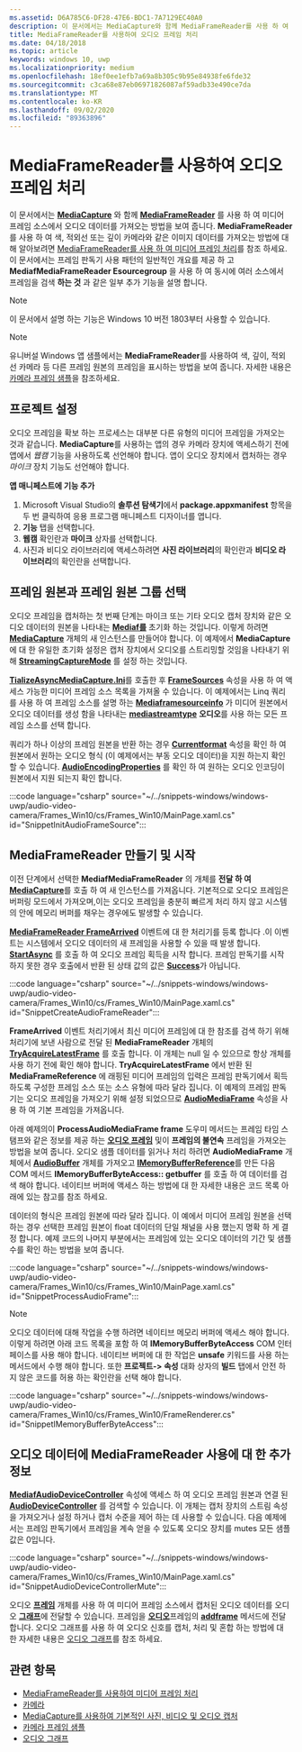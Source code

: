 ```yaml
---
ms.assetid: D6A785C6-DF28-47E6-BDC1-7A7129EC40A0
description: 이 문서에서는 MediaCapture와 함께 MediaFrameReader를 사용 하 여 캡처 원본에서 오디오 데이터를 포함 하는 오디오 프레임을 가져오는 방법을 보여 줍니다.
title: MediaFrameReader를 사용하여 오디오 프레임 처리
ms.date: 04/18/2018
ms.topic: article
keywords: windows 10, uwp
ms.localizationpriority: medium
ms.openlocfilehash: 18ef0ee1efb7a69a8b305c9b95e84938fe6fde32
ms.sourcegitcommit: c3ca68e87eb06971826087af59adb33e490ce7da
ms.translationtype: MT
ms.contentlocale: ko-KR
ms.lasthandoff: 09/02/2020
ms.locfileid: "89363896"
---
```

# <a name="process-audio-frames-with-mediaframereader"></a>MediaFrameReader를 사용하여 오디오 프레임 처리

이 문서에서는 [**MediaCapture**](/uwp/api/Windows.Media.Capture.MediaCapture) 와 함께 [**MediaFrameReader**](/uwp/api/Windows.Media.Capture.Frames.MediaFrameReader) 를 사용 하 여 미디어 프레임 소스에서 오디오 데이터를 가져오는 방법을 보여 줍니다. **MediaFrameReader** 를 사용 하 여 색, 적외선 또는 깊이 카메라와 같은 이미지 데이터를 가져오는 방법에 대해 알아보려면 [MediaFrameReader를 사용 하 여 미디어 프레임 처리](process-media-frames-with-mediaframereader.md)를 참조 하세요. 이 문서에서는 프레임 판독기 사용 패턴의 일반적인 개요를 제공 하 고 **MediafMediaFrameReader Esourcegroup** 을 사용 하 여 동시에 여러 소스에서 프레임을 검색 **하는 것** 과 같은 일부 추가 기능을 설명 합니다. 

> [!NOTE] 
> 이 문서에서 설명 하는 기능은 Windows 10 버전 1803부터 사용할 수 있습니다.

> [!NOTE] 
> 유니버설 Windows 앱 샘플에서는 **MediaFrameReader**를 사용하여 색, 깊이, 적외선 카메라 등 다른 프레임 원본의 프레임을 표시하는 방법을 보여 줍니다. 자세한 내용은 [카메라 프레임 샘플](https://github.com/Microsoft/Windows-universal-samples/tree/master/Samples/CameraFrames)을 참조하세요.

## <a name="setting-up-your-project"></a>프로젝트 설정
오디오 프레임을 확보 하는 프로세스는 대부분 다른 유형의 미디어 프레임을 가져오는 것과 같습니다. **MediaCapture**를 사용하는 앱의 경우 카메라 장치에 액세스하기 전에 앱에서 *웹캠* 기능을 사용하도록 선언해야 합니다. 앱이 오디오 장치에서 캡처하는 경우 *마이크* 장치 기능도 선언해야 합니다. 

**앱 매니페스트에 기능 추가**

1.  Microsoft Visual Studio의 **솔루션 탐색기**에서 **package.appxmanifest** 항목을 두 번 클릭하여 응용 프로그램 매니페스트 디자이너를 엽니다.
2.  **기능** 탭을 선택합니다.
3.  **웹캠** 확인란과 **마이크** 상자를 선택합니다.
4.  사진과 비디오 라이브러리에 액세스하려면 **사진 라이브러리**의 확인란과 **비디오 라이브러리**의 확인란을 선택합니다.



## <a name="select-frame-sources-and-frame-source-groups"></a>프레임 원본과 프레임 원본 그룹 선택

오디오 프레임을 캡처하는 첫 번째 단계는 마이크 또는 기타 오디오 캡처 장치와 같은 오디오 데이터의 원본을 나타내는 [**Mediaf를**](/uwp/api/Windows.Media.Capture.Frames.MediaFrameSource) 초기화 하는 것입니다. 이렇게 하려면 [**MediaCapture**](/uwp/api/Windows.Media.Capture.MediaCapture) 개체의 새 인스턴스를 만들어야 합니다. 이 예제에서 **MediaCapture** 에 대 한 유일한 초기화 설정은 캡처 장치에서 오디오를 스트리밍할 것임을 나타내기 위해 [**StreamingCaptureMode**](/uwp/api/windows.media.capture.mediacaptureinitializationsettings.streamingcapturemode) 를 설정 하는 것입니다. 

[**TializeAsyncMediaCapture.Ini**](/uwp/api/windows.media.capture.mediacapture.initializeasync)를 호출한 후 [**FrameSources**](/uwp/api/windows.media.capture.mediacapture.framesources) 속성을 사용 하 여 액세스 가능한 미디어 프레임 소스 목록을 가져올 수 있습니다. 이 예제에서는 Linq 쿼리를 사용 하 여 프레임 소스를 설명 하는 [**Mediaframesourceinfo**](/uwp/api/windows.media.capture.frames.mediaframesourceinfo) 가 미디어 원본에서 오디오 데이터를 생성 함을 나타내는  [**mediastreamtype**](/uwp/api/windows.media.capture.frames.mediaframesourceinfo.mediastreamtype) **오디오**를 사용 하는 모든 프레임 소스를 선택 합니다.

쿼리가 하나 이상의 프레임 원본을 반환 하는 경우 [**Currentformat**](/uwp/api/windows.media.capture.frames.mediaframesource.currentformat) 속성을 확인 하 여 원본에서 원하는 오디오 형식 (이 예제에서는 부동 오디오 데이터)을 지원 하는지 확인할 수 있습니다. [**AudioEncodingProperties**](/uwp/api/windows.media.capture.frames.mediaframeformat.audioencodingproperties) 를 확인 하 여 원하는 오디오 인코딩이 원본에서 지원 되는지 확인 합니다.

:::code language="csharp" source="~/../snippets-windows/windows-uwp/audio-video-camera/Frames_Win10/cs/Frames_Win10/MainPage.xaml.cs" id="SnippetInitAudioFrameSource":::

## <a name="create-and-start-the-mediaframereader"></a>MediaFrameReader 만들기 및 시작

이전 단계에서 선택한 **MediafMediaFrameReader** 의 개체를 **전달 하 여** [**MediaCapture**](/uwp/api/windows.media.capture.mediacapture.createframereaderasync#Windows_Media_Capture_MediaCapture_CreateFrameReaderAsync_Windows_Media_Capture_Frames_MediaFrameSource_)를 호출 하 여 새 인스턴스를 가져옵니다. 기본적으로 오디오 프레임은 버퍼링 모드에서 가져오며,이는 오디오 프레임을 충분히 빠르게 처리 하지 않고 시스템의 안에 메모리 버퍼를 채우는 경우에도 발생할 수 있습니다.

[**MediaFrameReader FrameArrived**](/uwp/api/windows.media.capture.frames.mediaframereader.framearrived) 이벤트에 대 한 처리기를 등록 합니다 .이 이벤트는 시스템에서 오디오 데이터의 새 프레임을 사용할 수 있을 때 발생 합니다. [**StartAsync**](/uwp/api/windows.media.capture.frames.mediaframereader.startasync) 를 호출 하 여 오디오 프레임 획득을 시작 합니다. 프레임 판독기를 시작 하지 못한 경우 호출에서 반환 된 상태 값의 값은 [**Success**](/uwp/api/windows.media.capture.frames.mediaframereaderstartstatus)가 아닙니다.

:::code language="csharp" source="~/../snippets-windows/windows-uwp/audio-video-camera/Frames_Win10/cs/Frames_Win10/MainPage.xaml.cs" id="SnippetCreateAudioFrameReader":::

**FrameArrived** 이벤트 처리기에서 최신 미디어 프레임에 대 한 참조를 검색 하기 위해 처리기에 보낸 사람으로 전달 된 **MediaFrameReader** 개체의 [**TryAcquireLatestFrame**](/uwp/api/windows.media.capture.frames.mediaframereader.tryacquirelatestframe) 를 호출 합니다. 이 개체는 null 일 수 있으므로 항상 개체를 사용 하기 전에 확인 해야 합니다. **TryAcquireLatestFrame** 에서 반환 된 **MediaFrameReference** 에 래핑된 미디어 프레임의 입력은 프레임 판독기에서 획득 하도록 구성한 프레임 소스 또는 소스 유형에 따라 달라 집니다. 이 예제의 프레임 판독기는 오디오 프레임을 가져오기 위해 설정 되었으므로 [**AudioMediaFrame**](/uwp/api/windows.media.capture.frames.mediaframereference.audiomediaframe) 속성을 사용 하 여 기본 프레임을 가져옵니다. 

아래 예제의이 **ProcessAudioMediaFrame frame** 도우미 메서드는 프레임 타임 스탬프와 같은 정보를 제공 하는 [**오디오 프레임**](/uwp/api/windows.media.audioframe) 및이 **프레임의 불연속** 프레임을 가져오는 방법을 보여 줍니다. 오디오 샘플 데이터를 읽거나 처리 하려면 **AudioMediaFrame** 개체에서 [**AudioBuffer**](/uwp/api/windows.media.audiobuffer) 개체를 가져오고 [**IMemoryBufferReference**](/uwp/api/windows.foundation.imemorybufferreference)를 만든 다음 COM 메서드 **IMemoryBufferByteAccess:: getbuffer** 를 호출 하 여 데이터를 검색 해야 합니다. 네이티브 버퍼에 액세스 하는 방법에 대 한 자세한 내용은 코드 목록 아래에 있는 참고를 참조 하세요.

데이터의 형식은 프레임 원본에 따라 달라 집니다. 이 예에서 미디어 프레임 원본을 선택 하는 경우 선택한 프레임 원본이 float 데이터의 단일 채널을 사용 했는지 명확 하 게 결정 합니다. 예제 코드의 나머지 부분에서는 프레임에 있는 오디오 데이터의 기간 및 샘플 수를 확인 하는 방법을 보여 줍니다.  

:::code language="csharp" source="~/../snippets-windows/windows-uwp/audio-video-camera/Frames_Win10/cs/Frames_Win10/MainPage.xaml.cs" id="SnippetProcessAudioFrame":::

> [!NOTE] 
> 오디오 데이터에 대해 작업을 수행 하려면 네이티브 메모리 버퍼에 액세스 해야 합니다. 이렇게 하려면 아래 코드 목록을 포함 하 여 **IMemoryBufferByteAccess** COM 인터페이스를 사용 해야 합니다. 네이티브 버퍼에 대 한 작업은 **unsafe** 키워드를 사용 하는 메서드에서 수행 해야 합니다. 또한 **프로젝트-> 속성** 대화 상자의 **빌드** 탭에서 안전 하지 않은 코드를 허용 하는 확인란을 선택 해야 합니다.

:::code language="csharp" source="~/../snippets-windows/windows-uwp/audio-video-camera/Frames_Win10/cs/Frames_Win10/FrameRenderer.cs" id="SnippetIMemoryBufferByteAccess":::

## <a name="additional-information-on-using-mediaframereader-with-audio-data"></a>오디오 데이터에 MediaFrameReader 사용에 대 한 추가 정보

[**MediafAudioDeviceController**](/uwp/api/windows.media.capture.frames.mediaframesource.controller) 속성에 액세스 하 여 오디오 프레임 원본과 연결 된 [**AudioDeviceController**](/uwp/api/Windows.Media.Devices.AudioDeviceController) 를 검색할 수 있습니다. 이 개체는 캡처 장치의 스트림 속성을 가져오거나 설정 하거나 캡처 수준을 제어 하는 데 사용할 수 있습니다. 다음 예제에서는 프레임 판독기에서 프레임을 계속 얻을 수 있도록 오디오 장치를 mutes 모든 샘플 값은 0입니다.

:::code language="csharp" source="~/../snippets-windows/windows-uwp/audio-video-camera/Frames_Win10/cs/Frames_Win10/MainPage.xaml.cs" id="SnippetAudioDeviceControllerMute":::

오디오 [**프레임**](/uwp/api/windows.media.audioframe) 개체를 사용 하 여 미디어 프레임 소스에서 캡처된 오디오 데이터를 오디오 [**그래프**](/uwp/api/windows.media.audio.audiograph)에 전달할 수 있습니다. 프레임을 [**오디오**](/uwp/api/windows.media.audio.audioframeinputnode)프레임의 [**addframe**](/uwp/api/windows.media.audio.audioframeinputnode.addframe) 메서드에 전달 합니다. 오디오 그래프를 사용 하 여 오디오 신호를 캡처, 처리 및 혼합 하는 방법에 대 한 자세한 내용은 [오디오 그래프](audio-graphs.md)를 참조 하세요.

## <a name="related-topics"></a>관련 항목

* [MediaFrameReader를 사용하여 미디어 프레임 처리](process-media-frames-with-mediaframereader.md)
* [카메라](camera.md)
* [MediaCapture를 사용하여 기본적인 사진, 비디오 및 오디오 캡처](basic-photo-video-and-audio-capture-with-MediaCapture.md)
* [카메라 프레임 샘플](https://github.com/Microsoft/Windows-universal-samples/tree/master/Samples/CameraFrames)
* [오디오 그래프](audio-graphs.md)
 
